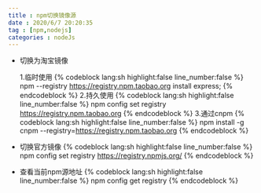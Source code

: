 ```yaml
---
title : npm切换镜像源
date : 2020/6/7 20:20:35
tag : [npm,nodejs]
categories : nodeJs
---
```


- 切换为淘宝镜像

  1.临时使用
{% codeblock lang:sh highlight:false line_number:false %}
npm --registry https://registry.npm.taobao.org install express;
{% endcodeblock %}
  2.持久使用
{% codeblock lang:sh highlight:false line_number:false %}
npm config set registry https://registry.npm.taobao.org
{% endcodeblock %}
  3.通过cnpm
{% codeblock lang:sh highlight:false line_number:false %}
npm install -g cnpm --registry=https://registry.npm.taobao.org
{% endcodeblock %}
- 切换官方镜像
{% codeblock lang:sh highlight:false line_number:false %}
npm config set registry https://registry.npmjs.org/
{% endcodeblock %}
- 查看当前npm源地址
{% codeblock lang:sh highlight:false line_number:false %}
npm config get registry
{% endcodeblock %}


